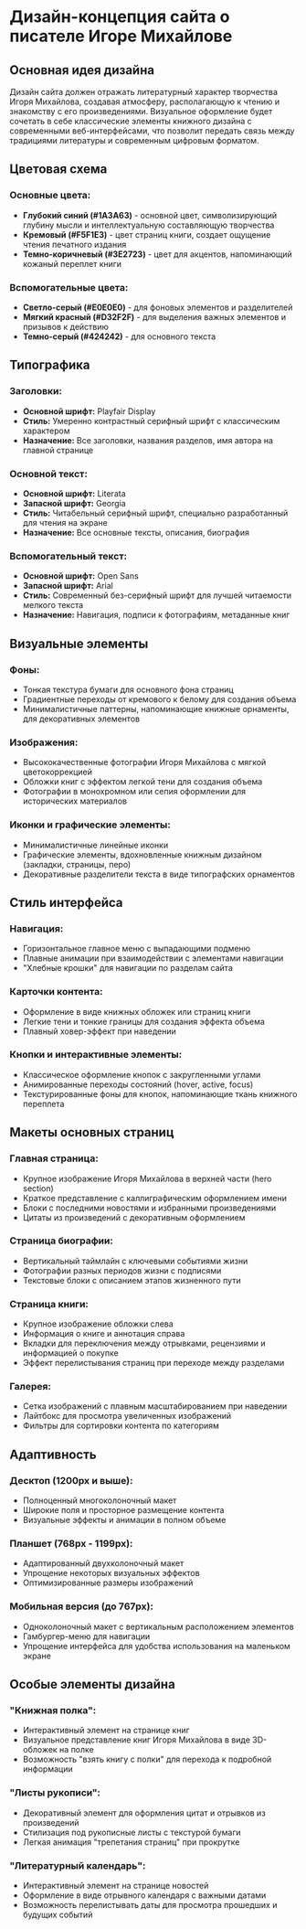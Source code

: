 # Дизайн-концепция сайта о писателе Игоре Михайлове

## Основная идея дизайна

Дизайн сайта должен отражать литературный характер творчества Игоря Михайлова, создавая атмосферу, располагающую к чтению и знакомству с его произведениями. Визуальное оформление будет сочетать в себе классические элементы книжного дизайна с современными веб-интерфейсами, что позволит передать связь между традициями литературы и современным цифровым форматом.

## Цветовая схема

### Основные цвета:
- **Глубокий синий (#1A3A63)** - основной цвет, символизирующий глубину мысли и интеллектуальную составляющую творчества
- **Кремовый (#F5F1E3)** - цвет страниц книги, создает ощущение чтения печатного издания
- **Темно-коричневый (#3E2723)** - цвет для акцентов, напоминающий кожаный переплет книги

### Вспомогательные цвета:
- **Светло-серый (#E0E0E0)** - для фоновых элементов и разделителей
- **Мягкий красный (#D32F2F)** - для выделения важных элементов и призывов к действию
- **Темно-серый (#424242)** - для основного текста

## Типографика

### Заголовки:
- **Основной шрифт:** Playfair Display
- **Стиль:** Умеренно контрастный серифный шрифт с классическим характером
- **Назначение:** Все заголовки, названия разделов, имя автора на главной странице

### Основной текст:
- **Основной шрифт:** Literata
- **Запасной шрифт:** Georgia
- **Стиль:** Читабельный серифный шрифт, специально разработанный для чтения на экране
- **Назначение:** Все основные тексты, описания, биография

### Вспомогательный текст:
- **Основной шрифт:** Open Sans
- **Запасной шрифт:** Arial
- **Стиль:** Современный без-серифный шрифт для лучшей читаемости мелкого текста
- **Назначение:** Навигация, подписи к фотографиям, метаданные книг

## Визуальные элементы

### Фоны:
- Тонкая текстура бумаги для основного фона страниц
- Градиентные переходы от кремового к белому для создания объема
- Минималистичные паттерны, напоминающие книжные орнаменты, для декоративных элементов

### Изображения:
- Высококачественные фотографии Игоря Михайлова с мягкой цветокоррекцией
- Обложки книг с эффектом легкой тени для создания объема
- Фотографии в монохромном или сепия оформлении для исторических материалов

### Иконки и графические элементы:
- Минималистичные линейные иконки
- Графические элементы, вдохновленные книжным дизайном (закладки, страницы, перо)
- Декоративные разделители текста в виде типографских орнаментов

## Стиль интерфейса

### Навигация:
- Горизонтальное главное меню с выпадающими подменю
- Плавные анимации при взаимодействии с элементами навигации
- "Хлебные крошки" для навигации по разделам сайта

### Карточки контента:
- Оформление в виде книжных обложек или страниц книги
- Легкие тени и тонкие границы для создания эффекта объема
- Плавный ховер-эффект при наведении

### Кнопки и интерактивные элементы:
- Классическое оформление кнопок с закругленными углами
- Анимированные переходы состояний (hover, active, focus)
- Текстурированные фоны для кнопок, напоминающие ткань книжного переплета

## Макеты основных страниц

### Главная страница:
- Крупное изображение Игоря Михайлова в верхней части (hero section)
- Краткое представление с каллиграфическим оформлением имени
- Блоки с последними новостями и избранными произведениями
- Цитаты из произведений с декоративным оформлением

### Страница биографии:
- Вертикальный таймлайн с ключевыми событиями жизни
- Фотографии разных периодов жизни с подписями
- Текстовые блоки с описанием этапов жизненного пути

### Страница книги:
- Крупное изображение обложки слева
- Информация о книге и аннотация справа
- Вкладки для переключения между отрывками, рецензиями и информацией о покупке
- Эффект перелистывания страниц при переходе между разделами

### Галерея:
- Сетка изображений с плавным масштабированием при наведении
- Лайтбокс для просмотра увеличенных изображений
- Фильтры для сортировки контента по категориям

## Адаптивность

### Десктоп (1200px и выше):
- Полноценный многоколоночный макет
- Широкие поля и просторное размещение контента
- Визуальные эффекты и анимации в полном объеме

### Планшет (768px - 1199px):
- Адаптированный двухколоночный макет
- Упрощение некоторых визуальных эффектов
- Оптимизированные размеры изображений

### Мобильная версия (до 767px):
- Одноколоночный макет с вертикальным расположением элементов
- Гамбургер-меню для навигации
- Упрощение интерфейса для удобства использования на маленьком экране

## Особые элементы дизайна

### "Книжная полка":
- Интерактивный элемент на странице книг
- Визуальное представление книг Игоря Михайлова в виде 3D-обложек на полке
- Возможность "взять книгу с полки" для перехода к подробной информации

### "Листы рукописи":
- Декоративный элемент для оформления цитат и отрывков из произведений
- Стилизация под рукописные листы с текстурой бумаги
- Легкая анимация "трепетания страниц" при прокрутке

### "Литературный календарь":
- Интерактивный элемент на странице новостей
- Оформление в виде отрывного календаря с важными датами
- Возможность перелистывать даты для просмотра прошедших и будущих событий
